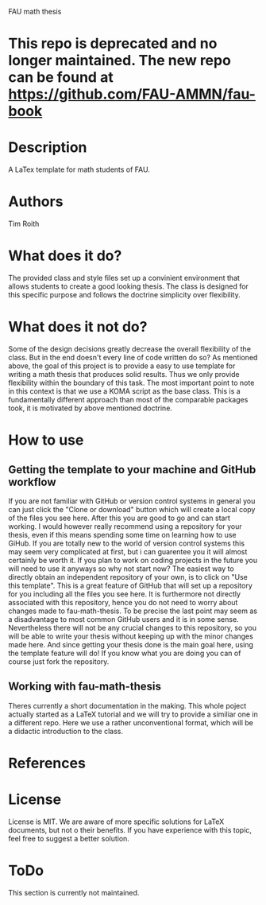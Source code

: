 FAU math thesis

This repo is deprecated and no longer maintained. The new repo can be found at https://github.com/FAU-AMMN/fau-book
================
# Description
A LaTex template for math students of FAU.
# Authors
Tim Roith
# What does it do?
The provided class and style files set up a convinient environment that 
allows students to create a good looking thesis. The class is designed 
for this specific purpose and follows the doctrine simplicity over 
flexibility.
# What does it not do?
Some of the design decisions greatly decrease the overall flexibility 
of the class. But in the end doesn't every line of code written do so?
As mentioned above, the goal of this project is to provide a easy to use 
template for writing a math thesis that produces solid results. 
Thus we only provide flexibility within the boundary of this task. 
The most important point to note in this context is that we use a
KOMA script as the base class. This is a fundamentally different approach 
than most of the comparable packages took, it is motivated by above mentioned 
doctrine.
# How to use
## Getting the template to your machine and GitHub workflow
If you are not familiar with GitHub or version control systems in general you 
can just click the "Clone or download" button which will create a local copy 
of the files you see here. After this you are good to go and can start working.
I would however really recommend using a repository for your thesis, even if 
this means spending some time on learning how to use GiHub. If you are 
totally new to the world of version control systems this may seem very 
complicated at first, but i can guarentee you it will almost certainly be 
worth it. If you plan to work on coding projects in the future you will 
need to use it anyways so why not start now?
The easiest way to directly obtain an independent repository of your own, 
is to click on "Use this template". This is a great feature of GitHub 
that will set up a repository for you including all the files you see here. 
It is furthermore not directly associated with this repository, hence you do not 
need to worry about changes made to fau-math-thesis. To be precise the last point 
may seem as a disadvantage to most common GitHub users and it is in some sense. 
Nevertheless there will not be any crucial changes to this repository, so you will be 
able to write your thesis without keeping up with the minor changes made here. 
And since getting your thesis done is the main goal here, using the template 
feature will do! 
If you know what you are doing you can of course just fork the repository.
## Working with fau-math-thesis
Theres currently a short documentation in the making. This whole poject 
actually started as a LaTeX tutorial and we will try to provide a similiar 
one in a different repo. Here we use a rather unconventional 
format, which will be a didactic introduction to the class.
# References
# License
License is MIT. We are aware of more specific solutions for LaTeX documents, 
but not o their benefits. If you have experience with this topic, 
feel free to suggest a better solution.
# ToDo
This section is currently not maintained.
